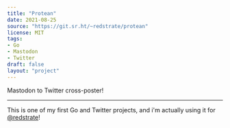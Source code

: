 ```yaml
---
title: "Protean"
date: 2021-08-25
source: "https://git.sr.ht/~redstrate/protean"
license: MIT
tags:
- Go
- Mastodon
- Twitter
draft: false
layout: "project"
---
```


Mastodon to Twitter cross-poster!

<!--more-->
---

This is one of my first Go and Twitter projects, and i'm actually using it
for [@redstrate](https://www.twitter.com/redstrate)!
